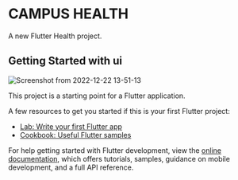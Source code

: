 # CAMPUS HEALTH

A new Flutter Health project.

## Getting Started with ui 
![Screenshot from 2022-12-22 13-51-13](https://user-images.githubusercontent.com/78595738/209119468-cb39abee-bff4-4107-83e9-a24bb002bfd0.png)


This project is a starting point for a Flutter application.

A few resources to get you started if this is your first Flutter project:

- [Lab: Write your first Flutter app](https://docs.flutter.dev/get-started/codelab)
- [Cookbook: Useful Flutter samples](https://docs.flutter.dev/cookbook)

For help getting started with Flutter development, view the
[online documentation](https://docs.flutter.dev/), which offers tutorials,
samples, guidance on mobile development, and a full API reference.
